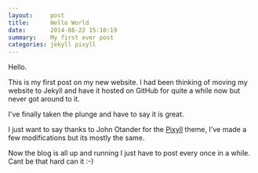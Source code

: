 ```yaml
---
layout:     post
title:      Hello World
date:       2014-08-22 15:10:19
summary:    My first ever post
categories: jekyll pixyll
---
```


Hello.

This is my first post on my new website. I had been thinking of moving my website to Jekyll and have it hosted on GitHub for quite a while now but never got around to it.

I've finally taken the plunge and have to say it is great.

I just want to say thanks to John Otander for the [Pixyll](https://github.com/johnotander/pixyll) theme, I've made a few modifications but its mostly the same.

Now the blog is all up and running I just have to post every once in a while. Cant be that hard can it :-)
